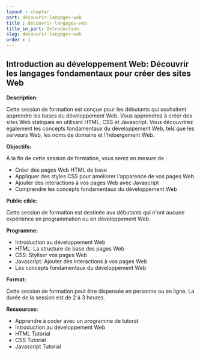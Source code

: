 ```yaml
---
layout : chapter
part: découvrir-langages-web
title : découvrir-langages-web
title_in_part: Introduction
slug: découvrir-langages-web
order : 1
---
```


## Introduction au développement Web: Découvrir les langages fondamentaux pour créer des sites Web

**Description:**

Cette session de formation est conçue pour les débutants qui souhaitent apprendre les bases du développement Web. Vous apprendrez à créer des sites Web statiques en utilisant HTML, CSS et Javascript. Vous découvrirez également les concepts fondamentaux du développement Web, tels que les serveurs Web, les noms de domaine et l'hébergement Web.

**Objectifs:**

À la fin de cette session de formation, vous serez en mesure de :

* Créer des pages Web HTML de base
* Appliquer des styles CSS pour améliorer l'apparence de vos pages Web
* Ajouter des interactions à vos pages Web avec Javascript
* Comprendre les concepts fondamentaux du développement Web

**Public cible:**

Cette session de formation est destinée aux débutants qui n'ont aucune expérience en programmation ou en développement Web.

**Programme:**

* Introduction au développement Web
* HTML: La structure de base des pages Web
* CSS: Styliser vos pages Web
* Javascript: Ajouter des interactions à vos pages Web
* Les concepts fondamentaux du développement Web

**Format:**

Cette session de formation peut être dispensée en personne ou en ligne. La durée de la session est de 2 à 3 heures.

**Ressources:**

* Apprendre à coder avec un programme de tutorat
* Introduction au développement Web
* HTML Tutorial
* CSS Tutorial 
* Javascript Tutorial

